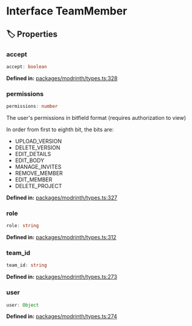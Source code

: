 # Interface TeamMember

## 🏷️ Properties

### accept

```ts
accept: boolean
```
<p style="font-size: 14px; color: var(--vp-c-text-2)">
<strong>Defined in:</strong> <a href="https://github.com/voxelum/minecraft-launcher-core-node/blob/master/packages/modrinth/types.ts#L328" target="_blank" rel="noreferrer">packages/modrinth/types.ts:328</a>
</p>


### permissions

```ts
permissions: number
```
The user's permissions in bitfield format (requires authorization to view)

In order from first to eighth bit, the bits are:

- UPLOAD_VERSION
- DELETE_VERSION
- EDIT_DETAILS
- EDIT_BODY
- MANAGE_INVITES
- REMOVE_MEMBER
- EDIT_MEMBER
- DELETE_PROJECT
<p style="font-size: 14px; color: var(--vp-c-text-2)">
<strong>Defined in:</strong> <a href="https://github.com/voxelum/minecraft-launcher-core-node/blob/master/packages/modrinth/types.ts#L327" target="_blank" rel="noreferrer">packages/modrinth/types.ts:327</a>
</p>


### role

```ts
role: string
```
<p style="font-size: 14px; color: var(--vp-c-text-2)">
<strong>Defined in:</strong> <a href="https://github.com/voxelum/minecraft-launcher-core-node/blob/master/packages/modrinth/types.ts#L312" target="_blank" rel="noreferrer">packages/modrinth/types.ts:312</a>
</p>


### team_id

```ts
team_id: string
```
<p style="font-size: 14px; color: var(--vp-c-text-2)">
<strong>Defined in:</strong> <a href="https://github.com/voxelum/minecraft-launcher-core-node/blob/master/packages/modrinth/types.ts#L273" target="_blank" rel="noreferrer">packages/modrinth/types.ts:273</a>
</p>


### user

```ts
user: Object
```
<p style="font-size: 14px; color: var(--vp-c-text-2)">
<strong>Defined in:</strong> <a href="https://github.com/voxelum/minecraft-launcher-core-node/blob/master/packages/modrinth/types.ts#L274" target="_blank" rel="noreferrer">packages/modrinth/types.ts:274</a>
</p>


